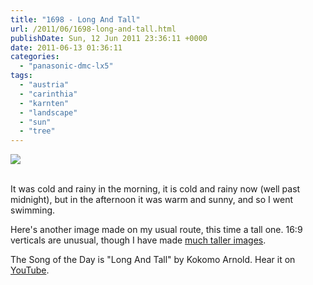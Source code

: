 ```yaml
---
title: "1698 - Long And Tall"
url: /2011/06/1698-long-and-tall.html
publishDate: Sun, 12 Jun 2011 23:36:11 +0000
date: 2011-06-13 01:36:11
categories: 
  - "panasonic-dmc-lx5"
tags: 
  - "austria"
  - "carinthia"
  - "karnten"
  - "landscape"
  - "sun"
  - "tree"
---
```

<div class="container">
<div class="center"><a target="_blank" href="https://d25zfm9zpd7gm5.cloudfront.net/1200x1200/2011/20110612_163329_ps.jpg"><img src="https://d25zfm9zpd7gm5.cloudfront.net/0600x0600/2011/20110612_163329_ps.jpg" /></a></div>
</div>
<br />

It was cold and rainy in the morning, it is cold and rainy now (well past midnight), but in the afternoon it was warm and sunny, and so I went swimming.

 Here's another image made on my usual route, this time a tall one. 16:9 verticals are unusual, though I have made <a target="_blank" href="/2010/04/1273-more-news-from-nowhere.html">much taller images</a>. 

The Song of the Day is "Long And Tall" by Kokomo Arnold. Hear it on <a target="_blank" href="http://www.youtube.com/watch?v=37yrhJOY1JE">YouTube</a>.
